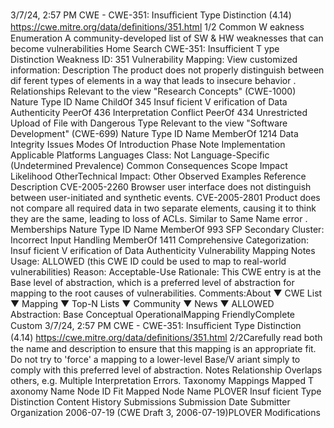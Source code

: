 3/7/24, 2:57 PM CWE - CWE-351: Insuﬃcient Type Distinction (4.14)
https://cwe.mitre.org/data/deﬁnitions/351.html 1/2
Common W eakness Enumeration
A community-developed list of SW & HW weaknesses that can become
vulnerabilities
Home Search
CWE-351: Insufficient T ype Distinction
Weakness ID: 351
Vulnerability Mapping: 
View customized information:
 Description
The product does not properly distinguish between dif ferent types of elements in a way that leads to insecure behavior .
 Relationships
 Relevant to the view "Research Concepts" (CWE-1000)
Nature Type ID Name
ChildOf 345 Insuf ficient V erification of Data Authenticity
PeerOf 436 Interpretation Conflict
PeerOf 434 Unrestricted Upload of File with Dangerous Type
 Relevant to the view "Software Development" (CWE-699)
Nature Type ID Name
MemberOf 1214 Data Integrity Issues
 Modes Of Introduction
Phase Note
Implementation
 Applicable Platforms
Languages
Class: Not Language-Specific (Undetermined Prevalence)
 Common Consequences
Scope Impact Likelihood
OtherTechnical Impact: Other
 Observed Examples
Reference Description
CVE-2005-2260 Browser user interface does not distinguish between user-initiated and synthetic events.
CVE-2005-2801 Product does not compare all required data in two separate elements, causing it to think they are the
same, leading to loss of ACLs. Similar to Same Name error .
 Memberships
Nature Type ID Name
MemberOf 993 SFP Secondary Cluster: Incorrect Input Handling
MemberOf 1411 Comprehensive Categorization: Insuf ficient V erification of Data Authenticity
 Vulnerability Mapping Notes
Usage: ALLOWED (this CWE ID could be used to map to real-world vulnerabilities)
Reason: Acceptable-Use
Rationale:
This CWE entry is at the Base level of abstraction, which is a preferred level of abstraction for mapping to the root causes of
vulnerabilities.
Comments:About ▼ CWE List ▼ Mapping ▼ Top-N Lists ▼ Community ▼ News ▼
ALLOWED
Abstraction: Base
Conceptual OperationalMapping
FriendlyComplete Custom
3/7/24, 2:57 PM CWE - CWE-351: Insuﬃcient Type Distinction (4.14)
https://cwe.mitre.org/data/deﬁnitions/351.html 2/2Carefully read both the name and description to ensure that this mapping is an appropriate fit. Do not try to 'force' a mapping to a
lower-level Base/V ariant simply to comply with this preferred level of abstraction.
 Notes
Relationship
Overlaps others, e.g. Multiple Interpretation Errors.
 Taxonomy Mappings
Mapped T axonomy Name Node ID Fit Mapped Node Name
PLOVER Insuf ficient Type Distinction
 Content History
 Submissions
Submission Date Submitter Organization
2006-07-19
(CWE Draft 3, 2006-07-19)PLOVER
 Modifications